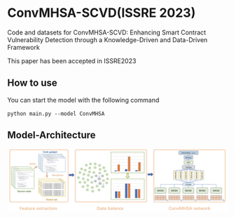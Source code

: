 # ConvMHSA-SCVD(ISSRE 2023)

Code and datasets for ConvMHSA-SCVD: Enhancing Smart Contract Vulnerability Detection through a Knowledge-Driven and Data-Driven Framework

This paper has been accepted in ISSRE2023

## How to use 

You can start the model with the following command

```
python main.py --model ConvMHSA 
```

## Model-Architecture

![ConvMHSA-SCVD](ConvMHSA_model.PNG)
